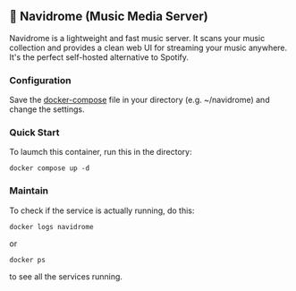 ## 📁 Navidrome (Music Media Server)

Navidrome is a lightweight and fast music server. It scans your music collection and provides a clean web UI for streaming your music anywhere. It's the perfect self-hosted alternative to Spotify.

### Configuration
Save the [docker-compose](./docker-compose.yml) file in your directory (e.g. ~/navidrome) and change the settings.

### Quick Start
To laumch this container, run this in the directory:
```
docker compose up -d
```

### Maintain
To check if the service is actually running, do this:
```
docker logs navidrome
````
or
```
docker ps
````
to see all the services running.
